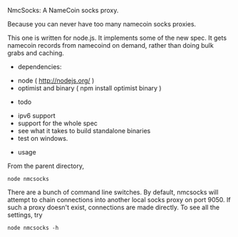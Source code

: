 
NmcSocks: A NameCoin socks proxy.

Because you can never have too many namecoin socks proxies.

This one is written for node.js.
It implements some of the new spec.
It gets namecoin records from namecoind on demand, rather than doing bulk grabs and caching.

* dependencies:

- node ( http://nodejs.org/ )
- optimist and binary ( npm install optimist binary )

* todo

- ipv6 support
- support for the whole spec
- see what it takes to build standalone binaries
- test on windows.

* usage

From the parent directory,

    node nmcsocks

There are a bunch of command line switches.
By default, nmcsocks will attempt to chain connections into another local socks proxy on port 9050.
If such a proxy doesn't exist, connections are made directly.
To see all the settings, try

    node nmcsocks -h

